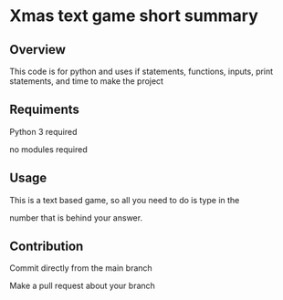# Xmas text game short summary

## Overview 
This code is for python and uses if statements, functions, inputs, print statements, and time to make the project

## Requiments
Python 3 required 

no modules required
## Usage
This is a text based game, so all you need to do is type in the

number that is behind your answer.
## Contribution
Commit directly from the main branch

Make a pull request about your branch